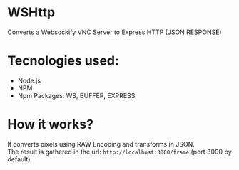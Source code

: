 # WSHttp
Converts a Websockify VNC Server to Express HTTP (JSON RESPONSE)

# Tecnologies used:
- Node.js
- NPM
- Npm Packages: WS, BUFFER, EXPRESS

# How it works?
It converts pixels using RAW Encoding and transforms in JSON.
<br>The result is gathered in the url: `http://localhost:3000/frame` (port 3000 by default)
